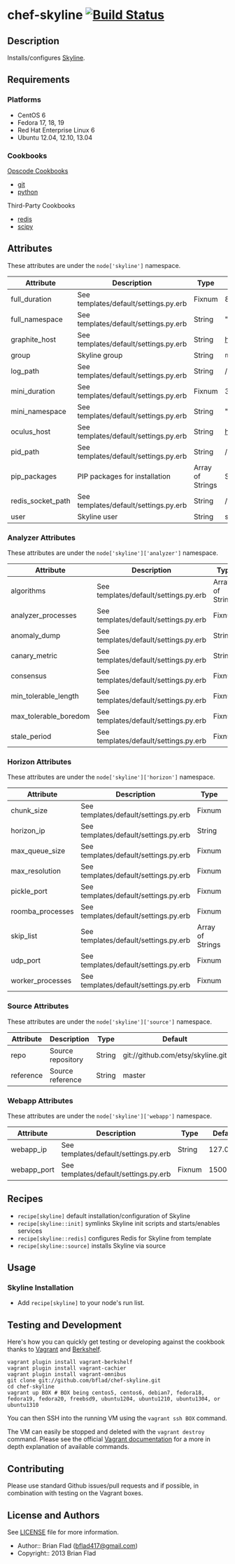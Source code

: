 # chef-skyline [![Build Status](https://secure.travis-ci.org/bflad/chef-skyline.png?branch=master)](http://travis-ci.org/bflad/chef-skyline)

## Description

Installs/configures [Skyline](https://github.com/etsy/skyline).

## Requirements

### Platforms

* CentOS 6
* Fedora 17, 18, 19
* Red Hat Enterprise Linux 6
* Ubuntu 12.04, 12.10, 13.04

### Cookbooks

[Opscode Cookbooks](https://github.com/opscode-cookbooks/)

* [git](https://github.com/opscode-cookbooks/git)
* [python](https://github.com/opscode-cookbooks/python)

Third-Party Cookbooks

* [redis](https://github.com/miah/chef-redis)
* [scipy](https://github.com/bflad/chef-scipy)

## Attributes

These attributes are under the `node['skyline']` namespace.

Attribute | Description | Type | Default
----------|-------------|------|--------
full_duration | See templates/default/settings.py.erb | Fixnum | 86400
full_namespace | See templates/default/settings.py.erb | String | "metrics."
graphite_host | See templates/default/settings.py.erb | String | http://graphite.example.com
group | Skyline group | String | `node['skyline']['user']`
log_path | See templates/default/settings.py.erb | String | /var/log/skyline
mini_duration | See templates/default/settings.py.erb | Fixnum | 3600
mini_namespace | See templates/default/settings.py.erb | String | "mini."
oculus_host | See templates/default/settings.py.erb | String | http://oculus.example.com
pid_path | See templates/default/settings.py.erb | String | /var/run/skyline
pip_packages | PIP packages for installation | Array of Strings | See attributes/default.rb
redis_socket_path | See templates/default/settings.py.erb | String | /tmp/redis.sock
user | Skyline user | String | skyline

### Analyzer Attributes

These attributes are under the `node['skyline']['analyzer']` namespace.

Attribute | Description | Type | Default
----------|-------------|------|--------
algorithms | See templates/default/settings.py.erb | Array of Strings | See attributes/default.rb
analyzer_processes | See templates/default/settings.py.erb | Fixnum | 5
anomaly_dump | See templates/default/settings.py.erb | String | webapp/static/dump/anomalies.json
canary_metric | See templates/default/settings.py.erb | String | statsd.numStats
consensus | See templates/default/settings.py.erb | Fixnum | 5
min_tolerable_length | See templates/default/settings.py.erb | Fixnum | 1
max_tolerable_boredom | See templates/default/settings.py.erb | Fixnum | 100
stale_period | See templates/default/settings.py.erb | Fixnum | 500

### Horizon Attributes

These attributes are under the `node['skyline']['horizon']` namespace.

Attribute | Description | Type | Default
----------|-------------|------|--------
chunk_size | See templates/default/settings.py.erb | Fixnum | 10
horizon_ip | See templates/default/settings.py.erb | String | nil
max_queue_size | See templates/default/settings.py.erb | Fixnum | 500
max_resolution | See templates/default/settings.py.erb | Fixnum | 1000
pickle_port | See templates/default/settings.py.erb | Fixnum | 2024
roomba_processes | See templates/default/settings.py.erb | Fixnum | 1
skip_list | See templates/default/settings.py.erb | Array of Strings | []
udp_port | See templates/default/settings.py.erb | Fixnum | 2025
worker_processes | See templates/default/settings.py.erb | Fixnum | 2

### Source Attributes

These attributes are under the `node['skyline']['source']` namespace.

Attribute | Description | Type | Default
----------|-------------|------|--------
repo | Source repository | String | git://github.com/etsy/skyline.git
reference | Source reference | String | master

### Webapp Attributes

These attributes are under the `node['skyline']['webapp']` namespace.

Attribute | Description | Type | Default
----------|-------------|------|--------
webapp_ip | See templates/default/settings.py.erb | String | 127.0.0.1
webapp_port | See templates/default/settings.py.erb | Fixnum | 1500

## Recipes

* `recipe[skyline]` default installation/configuration of Skyline
* `recipe[skyline::init]` symlinks Skyline init scripts and starts/enables services
* `recipe[skyline::redis]` configures Redis for Skyline from template
* `recipe[skyline::source]` installs Skyline via source

## Usage

### Skyline Installation

* Add `recipe[skyline]` to your node's run list.

## Testing and Development

Here's how you can quickly get testing or developing against the cookbook thanks to [Vagrant](http://vagrantup.com/) and [Berkshelf](http://berkshelf.com/).

    vagrant plugin install vagrant-berkshelf
    vagrant plugin install vagrant-cachier
    vagrant plugin install vagrant-omnibus
    git clone git://github.com/bflad/chef-skyline.git
    cd chef-skyline
    vagrant up BOX # BOX being centos5, centos6, debian7, fedora18, fedora19, fedora20, freebsd9, ubuntu1204, ubuntu1210, ubuntu1304, or ubuntu1310

You can then SSH into the running VM using the `vagrant ssh BOX` command.

The VM can easily be stopped and deleted with the `vagrant destroy` command. Please see the official [Vagrant documentation](http://docs.vagrantup.com/v2/cli/index.html) for a more in depth explanation of available commands.

## Contributing

Please use standard Github issues/pull requests and if possible, in combination with testing on the Vagrant boxes.

## License and Authors

See [LICENSE](LICENSE) file for more information.

* Author:: Brian Flad (<bflad417@gmail.com>)
* Copyright:: 2013 Brian Flad
